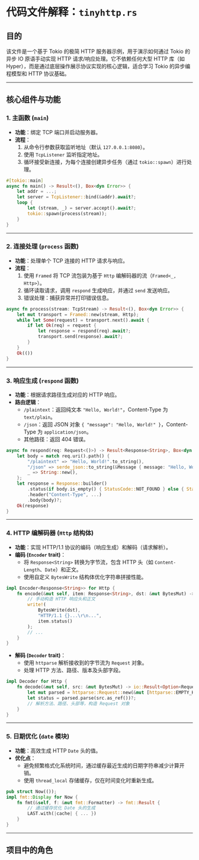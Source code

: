 # 代码文件解释：`tinyhttp.rs`

## 目的  
该文件是一个基于 Tokio 的极简 HTTP 服务器示例，用于演示如何通过 Tokio 的异步 IO 原语手动实现 HTTP 请求/响应处理。它不依赖任何大型 HTTP 库（如 Hyper），而是通过底层操作展示协议实现的核心逻辑，适合学习 Tokio 的异步编程模型和 HTTP 协议基础。

---

## 核心组件与功能

### 1. **主函数 (`main`)**  
- **功能**：绑定 TCP 端口并启动服务器。  
- **流程**：  
  1. 从命令行参数获取监听地址（默认 `127.0.0.1:8080`）。  
  2. 使用 `TcpListener` 监听指定地址。  
  3. 循环接受新连接，为每个连接创建异步任务（通过 `tokio::spawn`）进行处理。  

```rust
#[tokio::main]
async fn main() -> Result<(), Box<dyn Error>> {
    let addr = ...;
    let server = TcpListener::bind(&addr).await?;
    loop {
        let (stream, _) = server.accept().await?;
        tokio::spawn(process(stream));
    }
}
```

---

### 2. **连接处理 (`process` 函数)**  
- **功能**：处理单个 TCP 连接的 HTTP 请求与响应。  
- **流程**：  
  1. 使用 `Framed` 将 TCP 流包装为基于 `Http` 编解码器的流（`Framed<_, Http>`）。  
  2. 循环读取请求，调用 `respond` 生成响应，并通过 `send` 发送响应。  
  3. 错误处理：捕获异常并打印错误信息。  

```rust
async fn process(stream: TcpStream) -> Result<(), Box<dyn Error>> {
    let mut transport = Framed::new(stream, Http);
    while let Some(request) = transport.next().await {
        if let Ok(req) = request {
            let response = respond(req).await?;
            transport.send(response).await?;
        }
    }
    Ok(())
}
```

---

### 3. **响应生成 (`respond` 函数)**  
- **功能**：根据请求路径生成对应的 HTTP 响应。  
- **路由逻辑**：  
  - `/plaintext`：返回纯文本 `"Hello, World!"`，Content-Type 为 `text/plain`。  
  - `/json`：返回 JSON 对象 `{ "message": "Hello, World!" }`，Content-Type 为 `application/json`。  
  - 其他路径：返回 404 错误。  

```rust
async fn respond(req: Request<()>) -> Result<Response<String>, Box<dyn Error>> {
    let body = match req.uri().path() {
        "/plaintext" => "Hello, World!".to_string(),
        "/json" => serde_json::to_string(&Message { message: "Hello, World!" })?,
        _ => String::new(),
    };
    let response = Response::builder()
        .status(if body.is_empty() { StatusCode::NOT_FOUND } else { StatusCode::OK })
        .header("Content-Type", ...)
        .body(body)?;
    Ok(response)
}
```

---

### 4. **HTTP 编解码器 (`Http` 结构体)**  
- **功能**：实现 HTTP/1.1 协议的编码（响应生成）和解码（请求解析）。  
- **编码 (`Encoder` trait)**：  
  - 将 `Response<String>` 转换为字节流，包含 HTTP 头（如 `Content-Length`、`Date`）和正文。  
  - 使用自定义 `BytesWrite` 结构体优化字符串拼接性能。  

```rust
impl Encoder<Response<String>> for Http {
    fn encode(&mut self, item: Response<String>, dst: &mut BytesMut) -> io::Result<()> {
        // 手动构造 HTTP 响应头和正文
        write!(
            BytesWrite(dst),
            "HTTP/1.1 {}...\r\n...",
            item.status()
        );
        // ...
    }
}
```

- **解码 (`Decoder` trait)**：  
  - 使用 `httparse` 解析接收到的字节流为 `Request` 对象。  
  - 处理 HTTP 方法、路径、版本及头部字段。  

```rust
impl Decoder for Http {
    fn decode(&mut self, src: &mut BytesMut) -> io::Result<Option<Request<()>>> {
        let mut parsed = httparse::Request::new(&mut [httparse::EMPTY_HEADER; 16]);
        let status = parsed.parse(src.as_ref())?;
        // 解析方法、路径、头部等，构造 Request 对象
    }
}
```

---

### 5. **日期优化 (`date` 模块)**  
- **功能**：高效生成 HTTP `Date` 头的值。  
- **优化点**：  
  - 避免频繁格式化系统时间，通过缓存最近生成的日期字符串减少计算开销。  
  - 使用 `thread_local` 存储缓存，仅在时间变化时重新生成。  

```rust
pub struct Now(());
impl fmt::Display for Now {
    fn fmt(&self, f: &mut fmt::Formatter) -> fmt::Result {
        // 通过缓存优化 Date 头的生成
        LAST.with(|cache| { ... })
    }
}
```

---

## 项目中的角色  